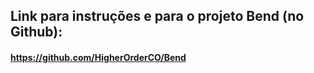 ## Link para instruções e para o projeto Bend (no Github):
#### https://github.com/HigherOrderCO/Bend

